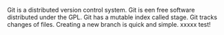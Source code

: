 Git is a distributed version control system.
Git is een free software distributed under the GPL.
Git has a mutable index called stage.
Git tracks changes of files.
Creating a new branch is quick and simple.
xxxxx test!